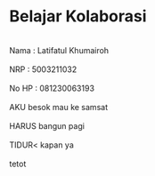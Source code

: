 # Belajar Kolaborasi

<br>Nama  : Latifatul Khumairoh<br>
<br>NRP   : 5003211032<br>
<br>No HP : 081230063193<br>
<br>AKU besok mau ke samsat<br>
<br>HARUS bangun pagi<br>
<br>TIDUR< kapan ya<br>
<br>tetot<br>
